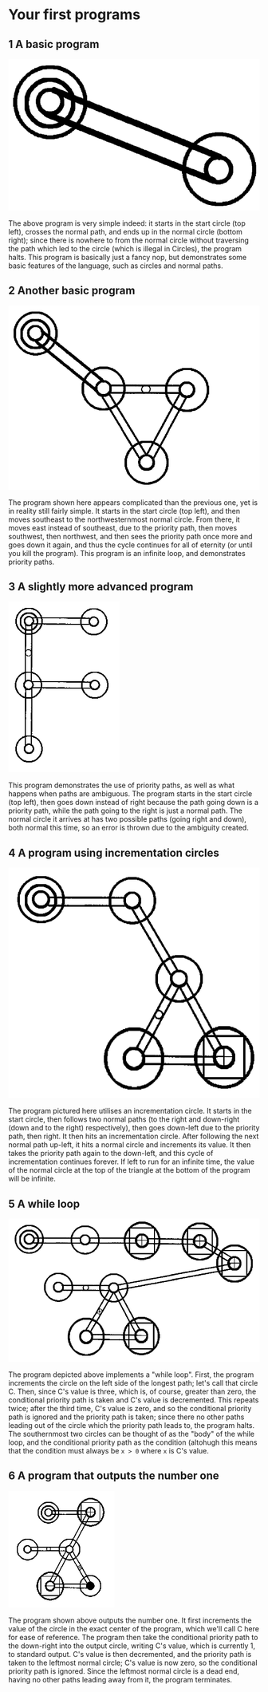 # Your first programs

## 1 A basic program
![A basic program](../images/program-1.png?raw=true)

The above program is very simple indeed: it starts in the start circle (top left), crosses the normal path, and ends up in the normal circle (bottom right); since there is nowhere to from the normal circle without traversing the path which led to the circle (which is illegal in Circles), the program halts. This program is basically just a fancy nop, but demonstrates some basic features of the language, such as circles and normal paths.

## 2 Another basic program
![Another basic program](../images/program-2.png?raw=true)

The program shown here appears complicated than the previous one, yet is in reality still fairly simple. It starts in the start circle (top left), and then moves southeast to the northwesternmost normal circle. From there, it moves east instead of southeast, due to the priority path, then moves southwest, then northwest, and then sees the priority path once more and goes down it again, and thus the cycle continues for all of eternity (or until you kill the program). This program is an infinite loop, and demonstrates priority paths.

## 3 A slightly more advanced program
![A slightly more advanced program](../images/program-3.png?raw=true)

This program demonstrates the use of priority paths, as well as what happens when paths are ambiguous. The program starts in the start circle (top left), then goes down instead of right because the path going down is a priority path, while the path going to the right is just a normal path. The normal circle it arrives at has two possible paths (going right and down), both normal this time, so an error is thrown due to the ambiguity created.

## 4 A program using incrementation circles
![A program using incrementation circles](../images/program-4.png?raw=true)

The program pictured here utilises an incrementation circle. It starts in the start circle, then follows two normal paths (to the right and down-right (down and to the right) respectively), then goes down-left due to the priority path, then right. It then hits an incrementation circle. After following the next normal path up-left, it hits a normal circle and increments its value. It then takes the priority path again to the down-left, and this cycle of incrementation continues forever. If left to run for an infinite time, the value of the normal circle at the top of the triangle at the bottom of the program will be infinite.

## 5 A while loop
![A while loop](../images/program-5.png?raw=true)

The program depicted above implements a "while loop". First, the program increments the circle on the left side of the longest path; let's call that circle C. Then, since C's value is three, which is, of course, greater than zero, the conditional priority path is taken and C's value is decremented. This repeats twice; after the third time, C's value is zero, and so the conditional priority path is ignored and the priority path is taken; since there no other paths leading out of the circle which the priority path leads to, the program halts. The southernmost two circles can be thought of as the "body" of the while loop, and the conditional priority path as the condition (altohugh this means that the condition must always be `x > 0` where `x` is C's value.

## 6 A program that outputs the number one
![A program that outputs the number one](../images/program-6.png?raw=true)

The program shown above outputs the number one. It first increments the value of the circle in the exact center of the program, which we'll call C here for ease of reference. The program then take the conditional priority path to the down-right into the output circle, writing C's value, which is currently 1, to standard output. C's value is then decremented, and the priority path is taken to the leftmost normal circle; C's value is now zero, so the conditional priority path is ignored. Since the leftmost normal circle is a dead end, having no other paths leading away from it, the program terminates.
